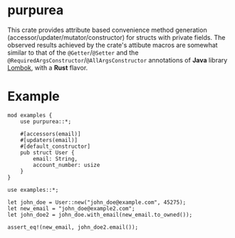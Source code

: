 # purpurea
This crate provides attribute based convenience method generation (accessor/updater/mutator/constructor) for structs with private fields.
The observed results achieved by the crate's attibute macros are somewhat similar to that of the `@Getter`/`@Setter` and the `@RequiredArgsConstructor`/`@AllArgsConstructor` annotations of __Java__ library [Lombok](https://projectlombok.org/), with a __Rust__ flavor.

# Example
```
mod examples {
    use purpurea::*;
    
    #[accessors(email)]
    #[updaters(email)]
    #[default_constructor]
    pub struct User {
        email: String,
        account_number: usize
    }
}
     
use examples::*;

let john_doe = User::new("john_doe@example.com", 45275);
let new_email = "john_doe@example2.com";
let john_doe2 = john_doe.with_email(new_email.to_owned());

assert_eq!(new_email, john_doe2.email());
 ```
